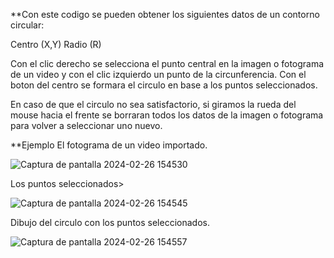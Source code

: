 **Con este codigo se pueden obtener los siguientes datos de un contorno circular:

Centro (X,Y)
Radio (R)

Con el clic derecho se selecciona el punto central en la imagen o fotograma de un video y 
con el clic izquierdo un punto de la circunferencia. Con el boton del centro se formara
el circulo en base a los puntos seleccionados.

En caso de que el circulo no sea satisfactorio, si giramos la rueda del mouse hacia el frente
se borraran todos los datos de la imagen o fotograma para volver a seleccionar uno nuevo.

**Ejemplo 
El fotograma de un video importado.

![Captura de pantalla 2024-02-26 154530](https://github.com/Estudillo22/ParticleContours/assets/118135861/bf4059d1-995f-4f02-b3f5-9caf09d2315e)


Los puntos seleccionados>

![Captura de pantalla 2024-02-26 154545](https://github.com/Estudillo22/ParticleContours/assets/118135861/38cb29fe-0351-40e1-9026-d83c1df473d9)


Dibujo del circulo con los puntos seleccionados.

![Captura de pantalla 2024-02-26 154557](https://github.com/Estudillo22/ParticleContours/assets/118135861/878c13a7-a349-4ab5-884c-9d896c9aa07a)

